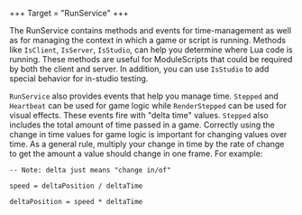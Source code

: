 +++
Target = "RunService"
+++

The RunService contains methods and events for time-management as well as for managing the context in which a game or script is running. Methods like `IsClient`, `IsServer`, `IsStudio`, can help you determine where Lua code is running. These methods are useful for ModuleScripts that could be required by both the client and server. In addition, you can use `IsStudio` to add special behavior for in-studio testing.`RunService` also provides events that help you manage time. `Stepped` and `Heartbeat` can be used for game logic while `RenderStepped` can be used for visual effects. These events fire with "delta time" values. `Stepped` also includes the total amount of time passed in a game. Correctly using the change in time values for game logic is important for changing values over time. As a general rule, multiply your change in time by the rate of change to get the amount a value should change in one frame. For example:    -- Note: delta just means "change in/of"    speed = deltaPosition / deltaTime    deltaPosition = speed * deltaTime
